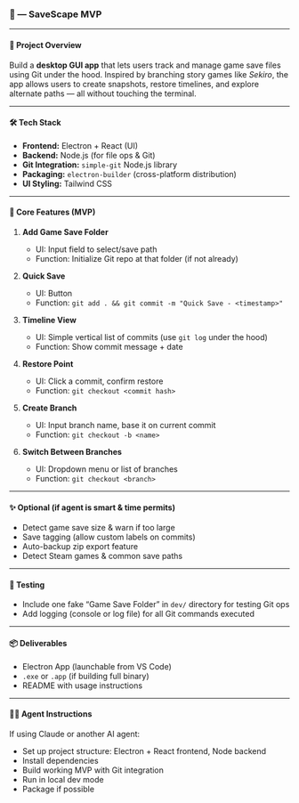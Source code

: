 ### 📝 — SaveScape MVP

---

#### 🧠 Project Overview

Build a **desktop GUI app** that lets users track and manage game save files using Git under the hood. Inspired by branching story games like *Sekiro*, the app allows users to create snapshots, restore timelines, and explore alternate paths — all without touching the terminal.

---

#### 🛠️ Tech Stack

* **Frontend:** Electron + React (UI)
* **Backend:** Node.js (for file ops & Git)
* **Git Integration:** `simple-git` Node.js library
* **Packaging:** `electron-builder` (cross-platform distribution)
* **UI Styling:** Tailwind CSS

---

#### 🔑 Core Features (MVP)

1. **Add Game Save Folder**

   * UI: Input field to select/save path
   * Function: Initialize Git repo at that folder (if not already)

2. **Quick Save**

   * UI: Button
   * Function: `git add . && git commit -m "Quick Save - <timestamp>"`

3. **Timeline View**

   * UI: Simple vertical list of commits (use `git log` under the hood)
   * Function: Show commit message + date

4. **Restore Point**

   * UI: Click a commit, confirm restore
   * Function: `git checkout <commit hash>`

5. **Create Branch**

   * UI: Input branch name, base it on current commit
   * Function: `git checkout -b <name>`

6. **Switch Between Branches**

   * UI: Dropdown menu or list of branches
   * Function: `git checkout <branch>`

---

#### ✨ Optional (if agent is smart & time permits)

* Detect game save size & warn if too large
* Save tagging (allow custom labels on commits)
* Auto-backup zip export feature
* Detect Steam games & common save paths

---

#### 🧪 Testing

* Include one fake “Game Save Folder” in `dev/` directory for testing Git ops
* Add logging (console or log file) for all Git commands executed

---

#### 📦 Deliverables

* Electron App (launchable from VS Code)
* `.exe` or `.app` (if building full binary)
* README with usage instructions

---

#### 🦼‍♂️ Agent Instructions

If using Claude or another AI agent:

* Set up project structure: Electron + React frontend, Node backend
* Install dependencies
* Build working MVP with Git integration
* Run in local dev mode
* Package if possible
